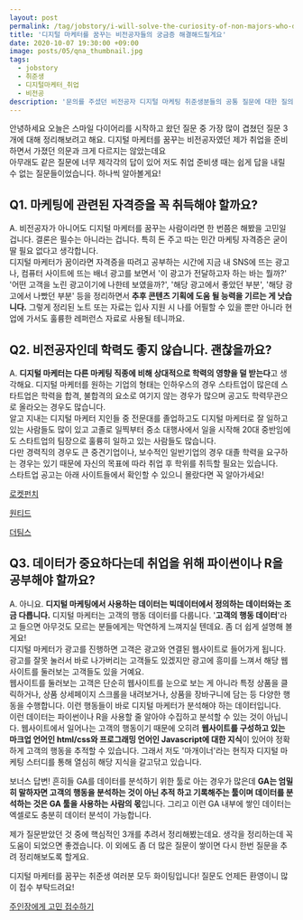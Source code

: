 ```yaml
---
layout: post
permalink: /tag/jobstory/i-will-solve-the-curiosity-of-non-majors-who-dream-of-becoming-digital-marketer/
title: '디지털 마케터를 꿈꾸는 비전공자들의 궁금증 해결해드릴게요'
date: 2020-10-07 19:30:00 +09:00
image: posts/05/qna_thumbnail.jpg
tags:
  - jobstory
  - 취준생
  - 디지털마케터_취업
  - 비전공
description: '문의를 주셨던 비전공자 디지털 마케팅 취준생분들의 공통 질문에 대한 질의응답입니다.'
---
```


안녕하세요 오늘은 스마일 다이어리를 시작하고 왔던 질문 중 가장 많이 겹쳤던 질문 3개에 대해 정리해보려고 해요. 디지털 마케터를 꿈꾸는 비전공자였던 제가 취업을 준비하면서 가졌던 의문과 크게 다르지는 않았는데요<br>
아무래도 같은 질문에 너무 제각각의 답이 있어 저도 취업 준비생 때는 쉽게 답을 내릴 수 없는 질문들이었습니다. 하나씩 알아볼게요!



## Q1. 마케팅에 관련된 자격증을 꼭 취득해야 할까요?

A. 비전공자가 아니어도 디지털 마케터를 꿈꾸는 사람이라면 한 번쯤은 해봤을 고민일 겁니다. 결론은 필수는 아니라는 겁니다. 특히 돈 주고 따는 민간 마케팅 자격증은 굳이 딸 필요 없다고 생각합니다. <br>디지털 마케터가 꿈이라면 자격증을 따려고 공부하는 시간에 지금 내 SNS에 뜨는 광고나, 컴퓨터 사이트에 뜨는 배너 광고를 보면서 '이 광고가 전달하고자 하는 바는 뭘까?' '어떤 고객을 노린 광고이기에 나한테 보였을까?', '해당 광고에서 좋았던 부분', '해당 광고에서 나빴던 부분' 등을 정리하면서 **추후 콘텐츠 기획에 도움 될 능력을 기르는 게 낫습니다.** 그렇게 정리된 노트 또는 자료는 입사 지원 시 나를 어필할 수 있을 뿐만 아니라 현업에 가서도 훌륭한 레퍼런스 자료로 사용될 테니까요.

## Q2. 비전공자인데 학력도 좋지 않습니다. 괜찮을까요?

A. **디지털 마케터는 다른 마케팅 직종에 비해 상대적으로 학력의 영향을 덜 받는다**고 생각해요. 디지털 마케터를 원하는 기업의 형태는 인하우스의 경우 스타트업이 많은데 스타트업은 학력을 합격, 불합격의 요소로 여기지 않는 경우가 많으며 공고도 학력무관으로 올라오는 경우도 많습니다.<br> 알고 지내는 디지털 마케터 지인들 중 전문대를 졸업하고도 디지털 마케터로 잘 일하고 있는 사람들도 많이 있고 고졸로 일찍부터 중소 대행사에서 일을 시작해 20대 중반임에도 스타트업의 팀장으로 훌륭히 일하고 있는 사람들도 많습니다.<br>
다만 경력직의 경우도 큰 중견기업이나, 보수적인 일반기업의 경우 대졸 학력을 요구하는 경우는 있기 때문에 자신의 목표에 따라 취업 후 학위를 취득할 필요는 있습니다.<br>스타트업 공고는 아래 사이트들에서 확인할 수 있으니 몰랐다면 꼭 알아가세요!

[로켓펀치](https://www.rocketpunch.com/jobs)

[원티드](https://www.wanted.co.kr/wdlist/523/1030?country=kr&job_sort=job.latest_order&years=-1&locations=all)

[더팀스](https://www.theteams.kr/results/recruit?search_query=%EB%A7%88%EC%BC%80%ED%8C%85)

## Q3. 데이터가 중요하다는데 취업을 위해 파이썬이나 R을 공부해야 할까요?

A. 아니요. **디지털 마케팅에서 사용하는 데이터는 빅데이터에서 정의하는 데이터와는 조금 다릅니다.** 디지털 마케터는 고객의 행동 데이터를 다룹니다. '**고객의 행동 데이터**'라고 들으면 아무것도 모르는 분들에게는 막연하게 느껴지실 텐데요. 좀 더 쉽게 설명해 볼게요!<br>
디지털 마케터가 광고를 진행하면 고객은 광고와 연결된 웹사이트로 들어가게 됩니다. 광고를 잘못 눌러서 바로 나가버리는 고객들도 있겠지만 광고에 흥미를 느껴서 해당 웹사이트를 둘러보는 고객들도 있을 거예요. <br>웹사이트를 둘러보는 고객은 단순히 웹사이트를 눈으로 보는 게 아니라 특정 상품을 클릭하거나, 상품 상세페이지 스크롤을 내려보거나, 상품을 장바구니에 담는 등 다양한 행동을 수행합니다. 이런 행동들이 바로 디지털 마케터가 분석해야 하는 데이터입니다.<br>
이런 데이터는 파이썬이나 R을 사용할 줄 알아야 수집하고 분석할 수 있는 것이 아닙니다. 웹사이트에서 일어나는 고객의 행동이기 때문에 오히려 **웹사이트를 구성하고 있는 마크업 언어인 html/css와 프로그래밍 언어인 Javascript에 대한 지식**이 있어야 정확하게 고객의 행동을 추적할 수 있습니다. 그래서 저도 '마개이너'라는 현직자 디지털 마케팅 스터디를 통해 열심히 해당 지식을 갈고닦고 있습니다.<br>

보너스 답변!
흔히들 GA를 데이터를 분석하기 위한 툴로 아는 경우가 많은데 **GA는 엄밀히 말하자면 고객의 행동을 분석하는 것이 아닌 추적 하고 기록해주는 툴이며 데이터를 분석하는 것은 GA 툴을 사용하는 사람의 몫**입니다. 그리고 이런 GA 내부에 쌓인 데이터는 엑셀로도 충분히 데이터 분석이 가능합니다.

제가 질문받았던 것 중에 핵심적인 3개를 추려서 정리해봤는데요. 생각을 정리하는데 꼭 도움이 되었으면 좋겠습니다. 이 외에도 좀 더 많은 질문이 쌓이면 다시 한번 질문을 추려 정리해보도록 할게요.<br>

디지털 마케터를 꿈꾸는 취준생 여러분 모두 화이팅입니다! 질문도 언제든 환영이니 많이 접수 부탁드려요!

[주인장에게 고민 접수하기](https://heejun.kim/contact)
